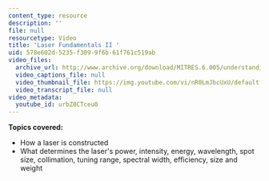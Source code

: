 ```yaml
---
content_type: resource
description: ''
file: null
resourcetype: Video
title: 'Laser Fundamentals II '
uid: 578e602d-5235-f309-9f6b-61f761c519ab
video_files:
  archive_url: http://www.archive.org/download/MITRES.6.005/understanding-2_300k.mp4
  video_captions_file: null
  video_thumbnail_file: https://img.youtube.com/vi/nR0LmJbcUxU/default.jpg
  video_transcript_file: null
video_metadata:
  youtube_id: urbZ8CTceu0
---
```


**Topics covered:**

*   How a laser is constructed
*   What determines the laser's power, intensity, energy, wavelength, spot size, collimation, tuning range, spectral width, efficiency, size and weight